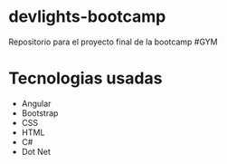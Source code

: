 # devlights-bootcamp
Repositorio para el proyecto final de la bootcamp
#GYM 
# Tecnologias usadas
- Angular
- Bootstrap
- CSS
- HTML
- C#
- Dot Net
